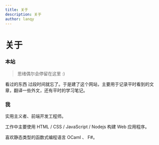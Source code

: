 ```yaml
---
title: 关于
description: 关于
author: lanqy
---
```

# 关于

### 本站

> 思绪偶尔会停留在这里  :)

看过的东西 过段时间就忘了。于是建了这个网站，主要用于记录平时看到的文章，翻译一些外文，还有平时的学习笔记。

### 我

实用主义者、前端开发工程师。

工作中主要使用 HTML / CSS / JavaScript / Nodejs 构建 Web 应用程序。

喜欢静态类型的函数式编程语言 OCaml 、 F#。